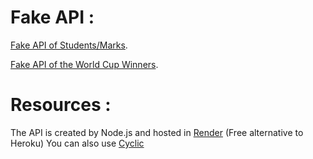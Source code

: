 # Fake API :

[Fake API of Students/Marks](https://fake-api-ip4o.onrender.com/api/students).

[Fake API of the World Cup Winners](https://fake-api-ip4o.onrender.com/api/world-cup-winners).


# Resources : 

The API is created by Node.js and hosted in [Render](https://render.com/) (Free alternative to Heroku)
You can also use [Cyclic](https://www.cyclic.sh/)
